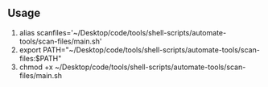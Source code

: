 ## Usage 
1. alias scanfiles='~/Desktop/code/tools/shell-scripts/automate-tools/scan-files/main.sh'
2. export PATH="~/Desktop/code/tools/shell-scripts/automate-tools/scan-files:$PATH"
3. chmod +x ~/Desktop/code/tools/shell-scripts/automate-tools/scan-files/main.sh
